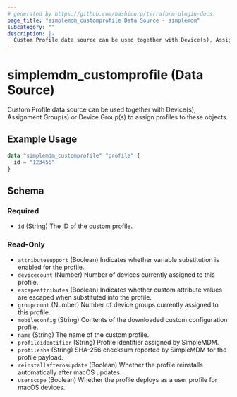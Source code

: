 ```yaml
---
# generated by https://github.com/hashicorp/terraform-plugin-docs
page_title: "simplemdm_customprofile Data Source - simplemdm"
subcategory: ""
description: |-
  Custom Profile data source can be used together with Device(s), Assignment Group(s) or Device Group(s) to assign profiles to these objects.
---
```


# simplemdm_customprofile (Data Source)

Custom Profile data source can be used together with Device(s), Assignment Group(s) or Device Group(s) to assign profiles to these objects.

## Example Usage

```terraform
data "simplemdm_customprofile" "profile" {
  id = "123456"
}
```

<!-- schema generated by tfplugindocs -->
## Schema

### Required

- `id` (String) The ID of the custom profile.

### Read-Only

- `attributesupport` (Boolean) Indicates whether variable substitution is enabled for the profile.
- `devicecount` (Number) Number of devices currently assigned to this profile.
- `escapeattributes` (Boolean) Indicates whether custom attribute values are escaped when substituted into the profile.
- `groupcount` (Number) Number of device groups currently assigned to this profile.
- `mobileconfig` (String) Contents of the downloaded custom configuration profile.
- `name` (String) The name of the custom profile.
- `profileidentifier` (String) Profile identifier assigned by SimpleMDM.
- `profilesha` (String) SHA-256 checksum reported by SimpleMDM for the profile payload.
- `reinstallafterosupdate` (Boolean) Whether the profile reinstalls automatically after macOS updates.
- `userscope` (Boolean) Whether the profile deploys as a user profile for macOS devices.
